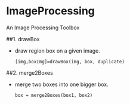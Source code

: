 # ImageProcessing
An Image Processing Toolbox

##1. drawBox
  * draw region box on a given image.
  
    	[img,boxImg]=drawBox(img, box, duplicate)

##2. merge2Boxes
  * merge two boxes into one bigger box.
  
    	box = merge2Boxes(box1, box2)
